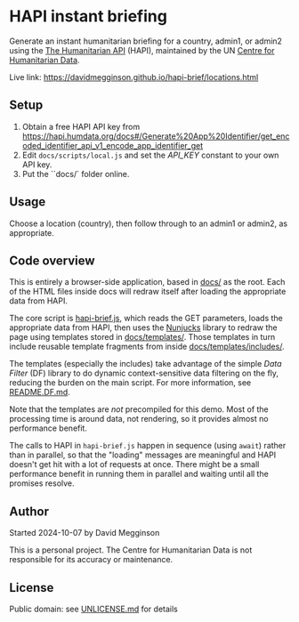 HAPI instant briefing
=====================

Generate an instant humanitarian briefing for a country, admin1, or admin2 using the [The Humanitarian API](https://hdx-hapi.readthedocs.io/en/latest/) (HAPI), maintained by the UN [Centre for Humanitarian Data](https://centre.humdata.org).

Live link: https://davidmegginson.github.io/hapi-brief/locations.html


## Setup

1. Obtain a free HAPI API key from https://hapi.humdata.org/docs#/Generate%20App%20Identifier/get_encoded_identifier_api_v1_encode_app_identifier_get
2. Edit ``docs/scripts/local.js`` and set the _API\_KEY_ constant to your own API key.
3. Put the ``docs/` folder online.


## Usage

Choose a location (country), then follow through to an admin1 or admin2, as appropriate.


## Code overview

This is entirely a browser-side application, based in [docs/](docs/) as the root.  Each of the HTML files inside docs will redraw itself after loading the appropriate data from HAPI.

The core script is [hapi-brief.js](docs/scripts/hapi-brief.js), which reads the GET parameters, loads the appropriate data from HAPI, then uses the [Nunjucks]() library to redraw the page using templates stored in [docs/templates/](docs/templates/).  Those templates in turn include reusable template fragments from inside [docs/templates/includes/](docs/templates/includes/).

The templates (especially the includes) take advantage of the simple _Data Filter_ (DF) library to do dynamic context-sensitive data filtering on the fly, reducing the burden on the main script.  For more information, see [README.DF.md](README.DF.md).

Note that the templates are _not_ precompiled for this demo.  Most of the processing time is around data, not rendering, so it provides almost no performance benefit.

The calls to HAPI in ``hapi-brief.js`` happen in sequence (using ``await``) rather than in parallel, so that the "loading" messages are meaningful and HAPI doesn't get hit with a lot of requests at once.  There might be a small performance benefit in running them in parallel and waiting until all the promises resolve.


## Author

Started 2024-10-07 by David Megginson

This is a personal project.  The Centre for Humanitarian Data is not responsible for its accuracy or maintenance.


## License

Public domain: see [UNLICENSE.md](UNLICENSE.md) for details
